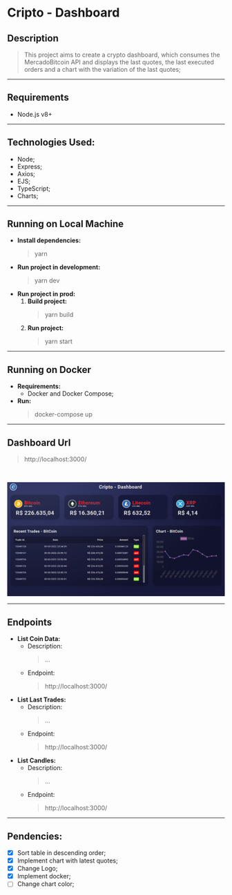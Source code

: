 # Cripto - Dashboard

## Description

> This project aims to create a crypto dashboard, which consumes the MercadoBitcoin API and displays the last quotes, the last executed orders and a chart with the variation of the last quotes;

---

## Requirements
- Node.js v8+

---
## Technologies Used:
- Node;
- Express;
- Axios;
- EJS;
- TypeScript;
- Charts;

---

## Running on Local Machine

- **Install dependencies:**
  > yarn
- **Run project in development:**
  > yarn dev
- **Run project in prod:**
  1. **Build project:**
      > yarn build
  2. **Run project:**
      > yarn start

---

## Running on Docker

- **Requirements:**
  - Docker and Docker Compose;
- **Run:**
    > docker-compose up

---

## Dashboard Url

> http://localhost:3000/

<br>

![DashBoard](./docs/img/print-dashboard.PNG)

---

## Endpoints

- **List Coin Data:**
  - Description:
    > ...
  - Endpoint:
    > http://localhost:3000/
- **List Last Trades:**
  - Description:
    > ...
  - Endpoint:
    > http://localhost:3000/
- **List Candles:**
  - Description:
    > ...
  - Endpoint:
    > http://localhost:3000/

---

## Pendencies:

  - [x] Sort table in descending order;
  - [x] Implement chart with latest quotes;
  - [x] Change Logo;
  - [x] Implement docker;
  - [ ] Change chart color;
